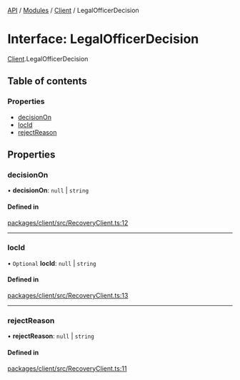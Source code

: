 [API](../API.md) / [Modules](../modules.md) / [Client](../modules/Client.md) / LegalOfficerDecision

# Interface: LegalOfficerDecision

[Client](../modules/Client.md).LegalOfficerDecision

## Table of contents

### Properties

- [decisionOn](Client.LegalOfficerDecision.md#decisionon)
- [locId](Client.LegalOfficerDecision.md#locid)
- [rejectReason](Client.LegalOfficerDecision.md#rejectreason)

## Properties

### decisionOn

• **decisionOn**: ``null`` \| `string`

#### Defined in

[packages/client/src/RecoveryClient.ts:12](https://github.com/logion-network/logion-api/blob/main/packages/client/src/RecoveryClient.ts#L12)

___

### locId

• `Optional` **locId**: ``null`` \| `string`

#### Defined in

[packages/client/src/RecoveryClient.ts:13](https://github.com/logion-network/logion-api/blob/main/packages/client/src/RecoveryClient.ts#L13)

___

### rejectReason

• **rejectReason**: ``null`` \| `string`

#### Defined in

[packages/client/src/RecoveryClient.ts:11](https://github.com/logion-network/logion-api/blob/main/packages/client/src/RecoveryClient.ts#L11)

